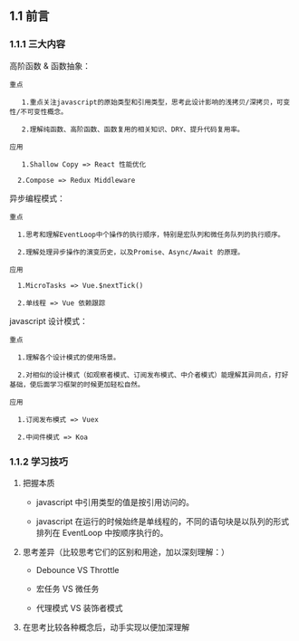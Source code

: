 ## 1.1 前言

### 1.1.1 三大内容

高阶函数 & 函数抽象：

    重点

       1.重点关注javascript的原始类型和引用类型，思考此设计影响的浅拷贝/深拷贝，可变性/不可变性概念。

       2.理解纯函数、高阶函数、函数复用的相关知识、DRY、提升代码复用率。

    应用

       1.Shallow Copy => React 性能优化

      2.Compose => Redux Middleware

异步编程模式：

    重点

      1.思考和理解EventLoop中个操作的执行顺序，特别是宏队列和微任务队列的执行顺序。

      2.理解处理异步操作的演变历史，以及Promise、Async/Await 的原理。

    应用

      1.MicroTasks => Vue.$nextTick()

      2.单线程 => Vue 依赖跟踪

javascript 设计模式：

    重点

      1.理解各个设计模式的使用场景。

      2.对相似的设计模式（如观察者模式、订阅发布模式、中介者模式）能理解其异同点，打好基础，使后面学习框架的时候更加轻松自然。

    应用

      1.订阅发布模式 => Vuex

      2.中间件模式 => Koa

### 1.1.2 学习技巧

1. 把握本质

   - javascript 中引用类型的值是按引用访问的。

   - javascript 在运行的时候始终是单线程的，不同的语句块是以队列的形式排列在 EventLoop 中按顺序执行的。

2. 思考差异（比较思考它们的区别和用途，加以深刻理解：）

   - Debounce VS Throttle

   - 宏任务 VS 微任务

   - 代理模式 VS 装饰者模式

3. 在思考比较各种概念后，动手实现以便加深理解
